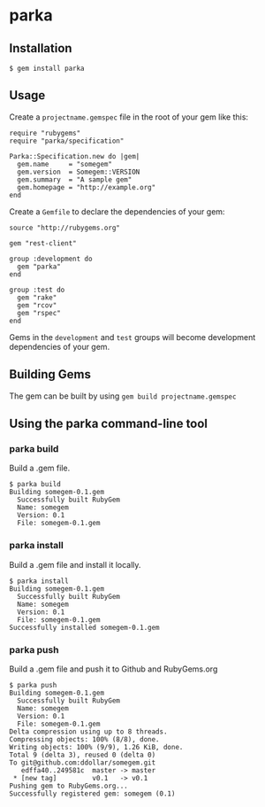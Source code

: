 # parka

## Installation

    $ gem install parka
   
## Usage

Create a `projectname.gemspec` file in the root of your gem like this:

    require "rubygems"
    require "parka/specification"

    Parka::Specification.new do |gem|
      gem.name     = "somegem"
      gem.version  = Somegem::VERSION
      gem.summary  = "A sample gem"
      gem.homepage = "http://example.org"
    end
   
Create a `Gemfile` to declare the dependencies of your gem:

    source "http://rubygems.org"

    gem "rest-client"

    group :development do
      gem "parka"
    end

    group :test do
      gem "rake"
      gem "rcov"
      gem "rspec"
    end

Gems in the `development` and `test` groups will become development
dependencies of your gem.

## Building Gems

The gem can be built by using `gem build projectname.gemspec`
   
## Using the parka command-line tool

### parka build

Build a .gem file.

    $ parka build
    Building somegem-0.1.gem
      Successfully built RubyGem
      Name: somegem
      Version: 0.1
      File: somegem-0.1.gem

### parka install

Build a .gem file and install it locally.

    $ parka install
    Building somegem-0.1.gem
      Successfully built RubyGem
      Name: somegem
      Version: 0.1
      File: somegem-0.1.gem
    Successfully installed somegem-0.1.gem

### parka push

Build a .gem file and push it to Github and RubyGems.org

    $ parka push
    Building somegem-0.1.gem
      Successfully built RubyGem
      Name: somegem
      Version: 0.1
      File: somegem-0.1.gem
    Delta compression using up to 8 threads.
    Compressing objects: 100% (8/8), done.
    Writing objects: 100% (9/9), 1.26 KiB, done.
    Total 9 (delta 3), reused 0 (delta 0)
    To git@github.com:ddollar/somegem.git
       edffa40..249581c  master -> master
     * [new tag]         v0.1   -> v0.1
    Pushing gem to RubyGems.org...
    Successfully registered gem: somegem (0.1)